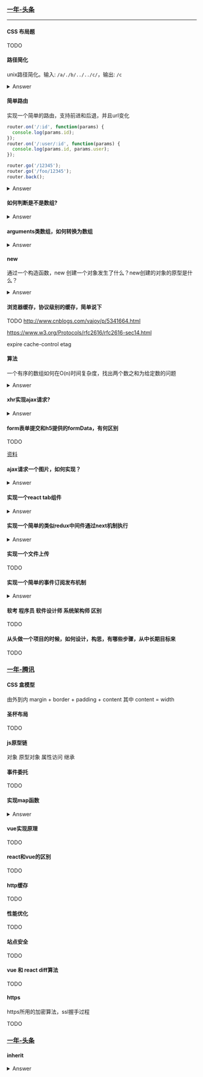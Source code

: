 ### [一年-头条](https://github.com/xuqinggang/blog/blob/master/%E9%9D%A2%E8%AF%95/2018.05.30-%E5%A4%B4%E6%9D%A1.md)

---

#### CSS 布局题

   TODO

#### 路径简化

unix路径简化。输入: `/a/./b/../../c/`，输出: `/c`

<details>
<summary>Answer</summary>

   利用栈实现

   1. split by `'/'`
   2. four type `'.'` `'..'` `''` 'a'
   3. stack
   4. easy because start with '/' `/../../ ==> /`

   ```js
   function simplifyUnixPath(path) {
       const pathArray = path.split('/');
       const usefulPath = [];
       // TODO forEach to for
       pathArray.forEach(src => {
           if (src === '..') {
               usefulPath.pop();
           }
           if (src !== '' && src !== '.' &&  src !== '..') {
               usefulPath.push(src);
           }
       });
       return '/' + usefulPath.join('/');
   }
   ```
</details>

#### 简单路由

实现一个简单的路由，支持前进和后退，并且url变化

```js
router.on('/:id', function(params) {
  console.log(params.id);
});
router.on('/:user/:id', function(params) {
  console.log(params.id, params.user);
});

router.go('/12345');
router.go('/foo/12345');
router.back();
```

<details>
<summary>Answer</summary>

```js
class Router {

  constructor() {
    this.paths = new Set();
    this.handlers = {}; // key: []
    this.history = [];
  }

  _pushPath(path) {
    this.paths.add(path);
  }

  _pushHandlers(path, callback) {
    if (this.handlers[path]) {
      this.handlers[path].push(callback);
    } else {
      this.handlers[path] = [callback];
    }
  }

  _isMatchPathPart(pathPart, realPathPart) {
    if (pathPart.startsWith(':')) return {
      [pathPart.slice(1)]: realPathPart,
    };
    if (pathPart === realPathPart) return true;

    return false;
  }

  _isMatch(path, realPath) {
    const pathArray = this._parsePath(path);
    const realPathArray = this._pathRealPath(realPath);

    if (pathArray.length !== realPathArray.length) {
      return false;
    }

    let params = {};
    let match = true;
    for (let index in pathArray) {
      const _match = this._isMatchPathPart(pathArray[index], realPathArray[index]);
      if (!_match) {
        match = false;
        break;
      }

      if (_match.constructor.name === 'Object') {
        params = Object.assign({}, params, _match);
      }
    }

    return {
      match,
      params,
    };
  }

  _parsePath(path) {
    const _path = this._standardize(path);
    const pathArray = _path.split('/').slice(1, -1);
    return pathArray;
  }

  _pathRealPath(realPath) {
    return this._parsePath(realPath);
  }

  _standardize(path) {
    return path.endsWith('/') ? path : `${path}/`
  }

  on(path, callback) {
    this._pushPath(path);
    this._pushHandlers(path, callback);
  }

  go(realPath, isBack = false) {
    const paths = Array.from(this.paths);

    let matchedPaths = [];
    for (let path of paths) {
      const match = this._isMatch(path, realPath)
      if (match.match) {
        matchedPaths.push({
          path,
          params: match.params,
        });
      }
    }

    matchedPaths.forEach((matchedPath) => {
      const handlers = this.handlers[matchedPath.path];
      handlers.forEach(handler => {
        handler(matchedPath.params);
        if (!isBack) {
          this.history.push(realPath);
        }
      });
    })
  }

  back() {
    const backPath = this.history.pop();
    if (backPath) {
      this.go(backPath, true);
    }
  }
}

const router = new Router();

router.on('/xxx/:id', (params) => {
  console.log('params', params);
})

router.on('/:id', (params) => {
  console.log('params', params);
})

router.go('/foo');
router.go('/foo/zz');
router.back();
router.back();
```

</details>

#### 如何判断是不是数组?

<details>
<summary>Answer</summary>

```js
const myArray = [];

typeof myArray === 'object' && a.slice;

myArray instanceof [];

Object.prototype.toString.call(myArray) === '[object Array]';

Array.isArray(myArray);
```

</details>

#### arguments类数组，如何转换为数组

<details>
<summary>Answer</summary>

```js
Array.prototype.slice.call(arguments)

Array.from(arguments);
```

</details>

#### new

通过一个构造函数，new 创建一个对象发生了什么？new创建的对象的原型是什么？

<details>
<summary>Answer</summary>

```js
function Foo() {
  this.name = 'foo';
};

const f = new Foo();

function Bar() {
  const obj = Object.create(Bar.prototype);
  obj.name = 'bar';
  return obj;
};

const b = Bar();
```

</details>

#### 浏览器缓存，协议级别的缓存，简单说下

TODO
http://www.cnblogs.com/vajoy/p/5341664.html

https://www.w3.org/Protocols/rfc2616/rfc2616-sec14.html

expire cache-control etag

#### 算法

一个有序的数组如何在O(n)时间复杂度，找出两个数之和为给定数的问题

<details>
<summary>Answer</summary>

```js

const myArray = [1, 2, 3, 4, 5, 6, 56, 89, 100];

function findSum(target, arr) {
  if (arr.length <= 1) return false;

  let startIndex = 0;
  let lastIndex = arr.length - 1;
  let flag = false;
  while (startIndex !== lastIndex) {
    const addNum = arr[startIndex] + arr[lastIndex];
    if (addNum === target){
      flag = true;
      break;
    }

    if (addNum > target) {
      lastIndex --;
    }

    if (addNum < target) {
      startIndex ++;
    }
  }

  return flag ? [ arr[startIndex], arr[lastIndex] ] : false;
}

console.log(findSum(62, myArray));
console.log(findSum(62, []));
console.log(findSum(62, [2]));
console.log(findSum(62, [6, 56]));

```

</details>

#### xhr实现ajax请求?

<details>
<summary>Answer</summary>

```js
var http = new XMLHttpRequest();
http.open('GET', '/foo');
http.send();

// or high API onload onload
http.onreadystatechange = function () {
  console.log(http.readyState);
  console.log(http.status);
  console.log(http.responseText);
}
```

</details>

#### form表单提交和h5提供的formData，有何区别

TODO

[资料](https://www.cnblogs.com/lyr1213/p/6238026.html)

#### ajax请求一个图片，如何实现？

<details>
<summary>Answer</summary>

```js
// https://blog.csdn.net/qq_29287973/article/details/78355558
var xmlhttp;
xmlhttp = new XMLHttpRequest();
xmlhttp.open('GET', 'https://pic.nanguazufang.cn/g3/0c/fa/6c61-eb79-4e50-b9f3-bdf812ef58f645', true);
xmlhttp.responseType = 'blob';
xmlhttp.onload = function() {
    if (this.status == 200) {
        var blob = this.response;
        var img = document.createElement("img");
        img.onload = function(e) {
            window.URL.revokeObjectURL(img.src);
        };
        img.src = window.URL.createObjectURL(blob);
        document.body.appendChild(img);
    }
}
xmlhttp.send();
```

镜像题: 如何使用ajax上传图片(TODO)

```js
// display:none input
<input
    type="file"
    name="file"
    accept="image/gif,image/jpeg,image/jpg,image/png"
    style="display:none"
    multiple="multiple"
    ref="imginput"
    @change="uploadHandler">

```

</details>

#### 实现一个react tab组件

<details>
<summary>Answer</summary>

```js
// https://blog.csdn.net/u013558749/article/details/68231773

class Tabs extends Component {
  constructor(props) {
    super(props);
    this.state = { current: 0 };
  }

  render() {
    const { children } = this.props;
    const { current } = this.state;
    return (
      <ul>
        {
          children.map((element, index) => {
            <li class={current === index && 'item-show'} onClick={ () => this.setState({ current: index }) }>{ element.props.name }</li>
          });
        }
      </ul>
      <ul>
        {
          children.map((element, index) => {
            <li>{ element }</li>
          });
        }
      </ul>
    )
  }

}

```

</details>

#### 实现一个简单的类似redux中间件通过next机制执行

<details>
<summary>Answer</summary>

```js
// 模拟 redux 的 next 机制

/**
 * 1. 中间件依次执行
 * 2. 调用next执行下个中间件
 */

function compose(...funcs) {
    if (funcs.length === 0) {
        return arg => arg;
    }

    if (funcs.length === 1) {
        return funcs[0];
    }

    return funcs.reduce((a, b) => (...args) => a(b(...args)));
}

/**
 * compose(f, g)(...arg)
 * f(g(...arg))
 */

const log1 = next => action => {
    console.log('log1:before', action);
    next(action);
    console.log('log1:after', action);
}

const log2 = next => action => {
    console.log('log2:before', action);
    next(action);
    console.log('log2:after', action);
}

const middlewares = [ log1, log2 ];

const next = compose(...middlewares);

next(next)('do_it');

```

</details>

#### 实现一个文件上传

TODO

#### 实现一个简单的事件订阅发布机制

<details>
<summary>Answer</summary>

```js
const Event = {
  watchers: {},
  uid: 0,

  subscribe(key, cb) {
    if (this.watchers[key]) {
      this.watchers[key].push({ uid: this.uid++, cb });
    } else {
      this.watchers[key] = [ { uid: this.uid++, cb } ];
    }

    // unsubscribe
    const that = this;
    const fUid = that.uid - 1;
    return function unsubscribe() {
      if (!that.watchers[key]) {
        return;
      }
      that.watchers[key].forEach(({ uid }, index) => {
        if (uid === fUid) {
          that.watchers[key].splice(index, 1);
        }
      })
    }
  },

  emit(key) {
    if (this.watchers[key]) {
      this.watchers[key].forEach(({ cb }) => cb(key));
    }
  }
}

var unsubscribe = Event.subscribe('click', () => { console.log('click1 unsbscribe'); });
Event.subscribe('click', () => { console.log('click2'); });

unsubscribe();

Event.emit('click');


```

</details>

#### 软考 程序员 软件设计师 系统架构师 区别

TODO

#### 从头做一个项目的时候，如何设计，构思，有哪些步骤，从中长期目标来

TODO

### [一年-腾讯](https://juejin.im/post/5ae13cfe5188256715475806?utm_source=gold_browser_extension)

#### CSS 盒模型

由外到内 margin + border + padding + content 其中 content = width

#### 圣杯布局

TODO

#### js原型链

对象 原型对象 属性访问 继承

#### 事件委托

TODO

#### 实现map函数

<details>
<summary>Answer</summary>

```js
function map(myArray, handler) {
  const len = myArray.length;
  const newArray = [];
  for(let i=0; i<len; i++) {
    newArray.push(handler(myArray[i]));
  }
  return newArray;
}

map([1, 2, 3], function(a) { return a * 2 });
```

</details>

#### vue实现原理

TODO

#### react和vue的区别

TODO

#### http缓存

TODO

#### 性能优化

TODO

#### 站点安全

TODO

#### vue 和 react diff算法

TODO

#### https

https所用的加密算法，ssl握手过程

TODO

### [一年-头条](https://juejin.im/post/5ae13cfe5188256715475806?utm_source=gold_browser_extension)

#### inherit

<details>
<summary>Answer</summary>

```js
function inherit(Child, Parent) {
    Child.prototype = Object.create(Parent.prototype);
    Child.prototype.constructor = Child;
}
function Base(a) {
    this.a = a;
}
Base.prototype.getA = function() {
    return this.a;
}

function Foo(a, b) {
    Base.call(this, a);
    this.b = b;
}
inherit(Foo, Base);
Foo.prototype.getB = function() {
    return this.b;
}

var foo = new Foo('aa', 'bb');

console.log(foo.getA());
console.log(foo.getB());
```

</details>